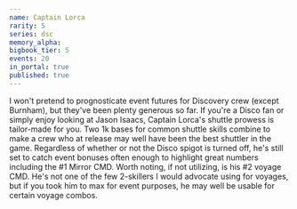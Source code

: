 ```yaml
---
name: Captain Lorca
rarity: 5
series: dsc
memory_alpha:
bigbook_tier: 5
events: 20
in_portal: true
published: true
---
```


I won't pretend to prognosticate event futures for Discovery crew (except Burnham), but they've been plenty generous so far. If you're a Disco fan or simply enjoy looking at Jason Isaacs, Captain Lorca's shuttle prowess is tailor-made for you. Two 1k bases for common shuttle skills combine to make a crew who at release may well have been the best shuttler in the game. Regardless of whether or not the Disco spigot is turned off, he's still set to catch event bonuses often enough to highlight great numbers including the #1 Mirror CMD. Worth noting, if not utilizing, is his #2 voyage CMD. He's not one of the few 2-skillers I would advocate using for voyages, but if you took him to max for event purposes, he may well be usable for certain voyage combos.
